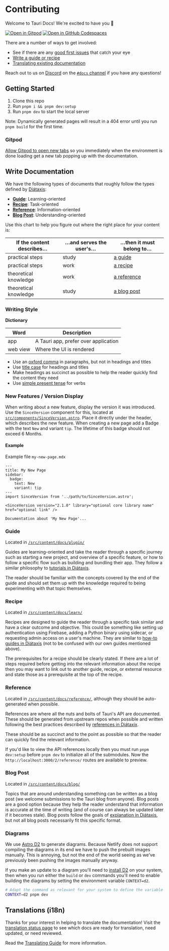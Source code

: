 # Contributing

Welcome to Tauri Docs! We're excited to have you 🥳

[![Open in Gitpod](https://gitpod.io/button/open-in-gitpod.svg)](https://gitpod.io/#https://github.com/tauri-apps/tauri-docs/tree/v2)
[![Open in GitHub Codespaces](https://github.com/codespaces/badge.svg)](https://codespaces.new/tauri-apps/tauri-docs/tree/v2)

There are a number of ways to get involved:

- See if there are any [good first issues](https://github.com/tauri-apps/tauri-docs/issues?q=is%3Aopen+is%3Aissue+label%3A%22good+first+issue%22) that catch your eye
- [Write a guide or recipe](#write-documentation)
- [Translating existing documentation](#translations-i18n)

Reach out to us on [Discord](https://discord.com/invite/tauri) on the [`#docs` channel](https://discord.com/channels/616186924390023171/662624589037436928) if you have any questions!

## Getting Started

1. Clone this repo
2. Run `pnpm i && pnpm dev:setup`
3. Run `pnpm dev` to start the local server

Note: Dynamically generated pages will result in a 404 error until you run `pnpm build` for the first time.

### Gitpod

[Allow Gitpod to open new tabs](https://www.gitpod.io/docs/configure/user-settings/browser-settings) so you immediately when the environment is done loading get a new tab popping up with the documentation.

## Write Documentation

We have the following types of documents that roughly follow the types defined by [Diátaxis](https://diataxis.fr/):

- **[Guide](#guide)**: Learning-oriented
- **[Recipe](#recipe)**: Task-oriented
- **[Reference](#recipe)**: Information-oriented
- **[Blog Post](#blog-post)**: Understanding-oriented

Use this chart to help you figure out where the right place for your content is:

| If the content describes… | …and serves the user's… | …then it must belong to…  |
| ------------------------- | ----------------------- | ------------------------- |
| practical steps           | study                   | [a guide](#guide)         |
| practical steps           | work                    | [a recipe](#recipe)       |
| theoretical knowledge     | work                    | [a reference](#reference) |
| theoretical knowledge     | study                   | [a blog post](#blog-post) |

### Writing Style

**Dictionary**

| Word     | Description                          |
| -------- | ------------------------------------ |
| app      | A Tauri app, prefer over application |
| web view | Where the UI is rendered             |

- Use an [oxford comma](https://www.grammarly.com/blog/what-is-the-oxford-comma-and-why-do-people-care-so-much-about-it/) in paragraphs, but not in headings and titles
- Use [title case](https://apastyle.apa.org/style-grammar-guidelines/capitalization/title-case) for headings and titles
- Make headings as succinct as possible to help the reader quickly find the content they need
- Use [simple present tense](https://www.grammarly.com/blog/simple-present/) for verbs

### New Features / Version Display

When writing about a new feature, display the version it was introduced. 
Use the `SinceVersion` component for this, located at [`src/components/SinceVersion.astro`](../src//components/SinceVersion.astro).
Place it directly under the header, which describes the new feature. 
When creating a new page add a Badge with the text `New` and variant `tip`.
The lifetime of this badge should not exceed 6 Months.

#### Example
Example file `my-new-page.mdx`
```mdx
---
title: My New Page
sidebar:
  badge:
    text: New
    variant: tip
---
import SinceVersion from '../path/to/SinceVersion.astro';

<SinceVersion version="2.1.0" library="optional core library name" href="optional link" />

Documentation about 'My New Page'...

```

### Guide

Located in [`/src/content/docs/plugin/`](https://github.com/tauri-apps/tauri-docs/tree/v2/src/content/docs/plugin)

Guides are learning-oriented and take the reader through a specific journey such as starting a new project, and overview of a specific feature, or how to follow a specific flow such as building and bundling their app. They follow a similar philosophy to [tutorials in Diátaxis](https://diataxis.fr/tutorials).

The reader should be familiar with the concepts covered by the end of the guide and should set them up with the knowledge required to being experimenting with that topic themselves.

### Recipe

Located in [`/src/content/docs/learn/`](https://github.com/tauri-apps/tauri-docs/tree/v2/src/content/docs/learn)

Recipes are designed to guide the reader through a specific task similar and have a clear outcome and objective. This could be something like setting up authentication using Firebase, adding a Python binary using sidecar, or requesting admin access on a user's machine. They are similar to [how-to guides in Diátaxis](https://diataxis.fr/how-to-guides) (not to be confused with our own guides mentioned above).

The prerequisites for a recipe should be clearly stated. If there are a lot of steps required before getting into the relevant information about the recipe then you may want to link out to another guide, recipe, or external resource and state those as a prerequisite at the top of the recipe.

### Reference

Located in [`/src/content/docs/reference/`](https://github.com/tauri-apps/tauri-docs/tree/v2/src/content/docs/reference), although they should be auto-generated when possible.

References are where all the nuts and bolts of Tauri's API are documented. These should be generated from upstream repos when possible and written following the best practices described by [references in Diátaxix](https://diataxis.fr/reference).

These should be as succinct and to the point as possible so that the reader can quickly find the relevant information.

If you'd like to view the API references locally then you must run `pnpm dev:setup` before `pnpm dev` to initialize all of the submodules. Now the `http://localhost:3000/2/reference/` routes are available to preview.

### Blog Post

Located in [`/src/content/docs/blog/`](https://github.com/tauri-apps/tauri-docs/tree/v2/src/content/docs/blog)

Topics that are around understanding something can be written as a blog post (we welcome submissions to the Tauri blog from anyone). Blog posts are a good option because they help the reader understand that information is accurate at the time of writing (and of course can always be updated later if it becomes stale). Blog posts follow the goals of [explanation in Diátaxis](https://diataxis.fr/explanation), but not all blog posts necessarily fit this specific format.

### Diagrams

We use [Astro D2](https://astro-d2.vercel.app/) to generate diagrams. Because Netlify does not support compiling the diagrams in its end we have to push the prebuilt images manually. This is annoying, but not the end of the world seeing as we've previously been pushing the images manually anyway.

If you make an update to a diagram you'll need to [install D2](https://github.com/terrastruct/d2/blob/master/docs/INSTALL.md) on your system, then when you run either the `build` or `dev` commands you'll need to enable building the diagrams by setting the environment variable `CONTEXT=d2`.

```sh
# Adapt the command as relevant for your system to define the variable
CONTEXT=d2 pnpm dev
```

## Translations (i18n)

Thanks for your interest in helping to translate the documentation! Visit the [translation status page](https://v2.tauri.app/contribute/translate-status) to see which docs are ready for translation, need updated, or need reviewed.

Read the [Translating Guide](./TRANSLATING.md) for more information.
